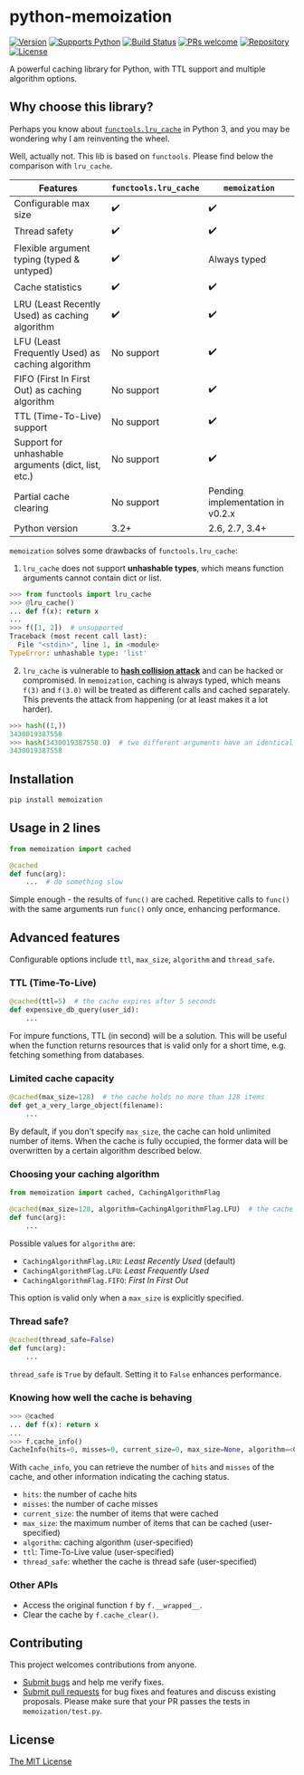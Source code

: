 # python-memoization

[![Version][aucsvg]][auc] [![Supports Python][pythonsvg]][python] [![Build Status][travismaster]][travis] [![PRs welcome][prsvg]][pr] [![Repository][repositorysvg]][repository] [![License][licensesvg]][license]

[aucsvg]: https://img.shields.io/badge/memoization-v0.1.1_alpha-brightgreen.svg
[auc]: https://github.com/lonelyenvoy/python-memoization

[pythonsvg]: https://img.shields.io/badge/Python-2.6,_2.7,_3.4,_3.5,_3.6,_3.7,_3.8-brightgreen.svg
[python]: https://www.python.org

[travismaster]: https://travis-ci.org/lonelyenvoy/python-memoization.svg?branch=master
[travis]: https://travis-ci.org/lonelyenvoy/python-memoization

[prsvg]: https://img.shields.io/badge/PRs-welcome-blue.svg
[pr]: https://github.com/lonelyenvoy/python-memoization#contributing

[repositorysvg]: https://img.shields.io/badge/PyPI-pending-blue.svg
[repository]: https://pypi.org/project/memoization

[licensesvg]: https://img.shields.io/badge/License-MIT-blue.svg
[license]: https://github.com/lonelyenvoy/python-memoization/blob/master/LICENSE

A powerful caching library for Python, with TTL support and multiple algorithm options.


## Why choose this library?

Perhaps you know about [```functools.lru_cache```](https://docs.python.org/3/library/functools.html#functools.lru_cache)
in Python 3, and you may be wondering why I am reinventing the wheel.

Well, actually not. This lib is based on ```functools```. Please find below the comparison with ```lru_cache```.

|Features|```functools.lru_cache```|```memoization```|
|--------|-------------------|-----------|
|Configurable max size|✔️|✔️|
|Thread safety|✔️|✔️|
|Flexible argument typing (typed & untyped)|✔️|Always typed|
|Cache statistics|✔️|✔️|
|LRU (Least Recently Used) as caching algorithm|✔️|✔️|
|LFU (Least Frequently Used) as caching algorithm|No support|✔️|
|FIFO (First In First Out) as caching algorithm|No support|✔️|
|TTL (Time-To-Live) support|No support|✔️|
|Support for unhashable arguments (dict, list, etc.)|No support|✔️|
|Partial cache clearing|No support|Pending implementation in v0.2.x|
|Python version|3.2+|2.6, 2.7, 3.4+|

```memoization``` solves some drawbacks of ```functools.lru_cache```:

1. ```lru_cache``` does not support __unhashable types__, which means function arguments cannot contain dict or list.

```python
>>> from functools import lru_cache
>>> @lru_cache()
... def f(x): return x
... 
>>> f([1, 2])  # unsupported
Traceback (most recent call last):
  File "<stdin>", line 1, in <module>
TypeError: unhashable type: 'list'
```

2. ```lru_cache``` is vulnerable to [__hash collision attack__](https://learncryptography.com/hash-functions/hash-collision-attack)
   and can be hacked or compromised. In ```memoization```, caching is always typed, which means ```f(3)``` and 
   ```f(3.0)``` will be treated as different calls and cached separately. This prevents the attack from happening
   (or at least makes it a lot harder).

```python
>>> hash((1,))
3430019387558
>>> hash(3430019387558.0)  # two different arguments have an identical hash value
3430019387558
```


## Installation

```bash
pip install memoization
```

## Usage in 2 lines

```python
from memoization import cached

@cached
def func(arg):
    ...  # do something slow
```

Simple enough - the results of ```func()``` are cached. 
Repetitive calls to ```func()``` with the same arguments run ```func()``` only once, enhancing performance.


## Advanced features

Configurable options include `ttl`, `max_size`, `algorithm` and `thread_safe`.

### TTL (Time-To-Live)

```python
@cached(ttl=5)  # the cache expires after 5 seconds
def expensive_db_query(user_id):
    ...
```

For impure functions, TTL (in second) will be a solution. This will be useful when the function returns resources that is valid only for a short time, e.g. fetching something from databases.

### Limited cache capacity
 
```python
@cached(max_size=128)  # the cache holds no more than 128 items
def get_a_very_large_object(filename):
    ...
```

By default, if you don't specify ```max_size```, the cache can hold unlimited number of items.
When the cache is fully occupied, the former data will be overwritten by a certain algorithm described below.

### Choosing your caching algorithm

```python
from memoization import cached, CachingAlgorithmFlag

@cached(max_size=128, algorithm=CachingAlgorithmFlag.LFU)  # the cache overwrites items using the LFU algorithm
def func(arg):
    ...
```

Possible values for ```algorithm``` are:

- `CachingAlgorithmFlag.LRU`: _Least Recently Used_  (default)
- `CachingAlgorithmFlag.LFU`: _Least Frequently Used_ 
- `CachingAlgorithmFlag.FIFO`: _First In First Out_ 

This option is valid only when a ```max_size``` is explicitly specified.

### Thread safe?

```python
@cached(thread_safe=False)
def func(arg):
    ...
```

```thread_safe``` is ```True``` by default. Setting it to ```False``` enhances performance.

### Knowing how well the cache is behaving

```python
>>> @cached
... def f(x): return x
... 
>>> f.cache_info()
CacheInfo(hits=0, misses=0, current_size=0, max_size=None, algorithm=<CachingAlgorithmFlag.LRU: 2>, ttl=None, thread_safe=True)
```

With ```cache_info```, you can retrieve the number of ```hits``` and ```misses``` of the cache, and other information indicating the caching status.

- `hits`: the number of cache hits
- `misses`: the number of cache misses
- `current_size`: the number of items that were cached
- `max_size`: the maximum number of items that can be cached (user-specified)
- `algorithm`: caching algorithm (user-specified)
- `ttl`: Time-To-Live value (user-specified)
- `thread_safe`: whether the cache is thread safe (user-specified)

### Other APIs

- Access the original function ```f``` by ```f.__wrapped__```.
- Clear the cache by ```f.cache_clear()```.

## Contributing

This project welcomes contributions from anyone.
- [Submit bugs](https://github.com/lonelyenvoy/python-memoization/issues) and help me verify fixes.
- [Submit pull requests](https://github.com/lonelyenvoy/python-memoization/pulls) for bug fixes and features and discuss existing proposals. Please make sure that your PR passes the tests in ```memoization/test.py```.

## License

[The MIT License](https://github.com/lonelyenvoy/python-memoization/blob/master/LICENSE)
